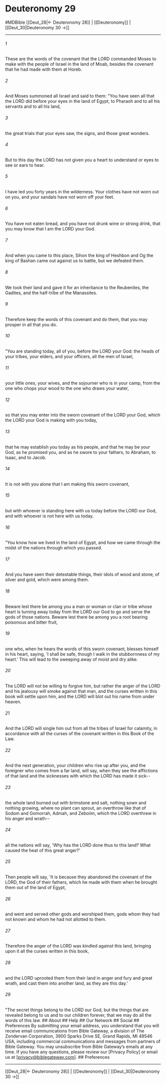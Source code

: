 # Deuteronomy 29
#MDBible
[[Deut_28|← Deuteronomy 28]] | [[Deuteronomy]] | [[Deut_30|Deuteronomy 30 →]]

***


###### 1 
These are the words of the covenant that the LORD commanded Moses to make with the people of Israel in the land of Moab, besides the covenant that he had made with them at Horeb. 

###### 2 
And Moses summoned all Israel and said to them: "You have seen all that the LORD did before your eyes in the land of Egypt, to Pharaoh and to all his servants and to all his land, 

###### 3 
the great trials that your eyes saw, the signs, and those great wonders. 

###### 4 
But to this day the LORD has not given you a heart to understand or eyes to see or ears to hear. 

###### 5 
I have led you forty years in the wilderness. Your clothes have not worn out on you, and your sandals have not worn off your feet. 

###### 6 
You have not eaten bread, and you have not drunk wine or strong drink, that you may know that I am the LORD your God. 

###### 7 
And when you came to this place, Sihon the king of Heshbon and Og the king of Bashan came out against us to battle, but we defeated them. 

###### 8 
We took their land and gave it for an inheritance to the Reubenites, the Gadites, and the half-tribe of the Manassites. 

###### 9 
Therefore keep the words of this covenant and do them, that you may prosper in all that you do. 

###### 10 
"You are standing today, all of you, before the LORD your God: the heads of your tribes, your elders, and your officers, all the men of Israel, 

###### 11 
your little ones, your wives, and the sojourner who is in your camp, from the one who chops your wood to the one who draws your water, 

###### 12 
so that you may enter into the sworn covenant of the LORD your God, which the LORD your God is making with you today, 

###### 13 
that he may establish you today as his people, and that he may be your God, as he promised you, and as he swore to your fathers, to Abraham, to Isaac, and to Jacob. 

###### 14 
It is not with you alone that I am making this sworn covenant, 

###### 15 
but with whoever is standing here with us today before the LORD our God, and with whoever is not here with us today. 

###### 16 
"You know how we lived in the land of Egypt, and how we came through the midst of the nations through which you passed. 

###### 17 
And you have seen their detestable things, their idols of wood and stone, of silver and gold, which were among them. 

###### 18 
Beware lest there be among you a man or woman or clan or tribe whose heart is turning away today from the LORD our God to go and serve the gods of those nations. Beware lest there be among you a root bearing poisonous and bitter fruit, 

###### 19 
one who, when he hears the words of this sworn covenant, blesses himself in his heart, saying, 'I shall be safe, though I walk in the stubbornness of my heart.' This will lead to the sweeping away of moist and dry alike. 

###### 20 
The LORD will not be willing to forgive him, but rather the anger of the LORD and his jealousy will smoke against that man, and the curses written in this book will settle upon him, and the LORD will blot out his name from under heaven. 

###### 21 
And the LORD will single him out from all the tribes of Israel for calamity, in accordance with all the curses of the covenant written in this Book of the Law. 

###### 22 
And the next generation, your children who rise up after you, and the foreigner who comes from a far land, will say, when they see the afflictions of that land and the sicknesses with which the LORD has made it sick-- 

###### 23 
the whole land burned out with brimstone and salt, nothing sown and nothing growing, where no plant can sprout, an overthrow like that of Sodom and Gomorrah, Admah, and Zeboiim, which the LORD overthrew in his anger and wrath-- 

###### 24 
all the nations will say, 'Why has the LORD done thus to this land? What caused the heat of this great anger?' 

###### 25 
Then people will say, 'It is because they abandoned the covenant of the LORD, the God of their fathers, which he made with them when he brought them out of the land of Egypt, 

###### 26 
and went and served other gods and worshiped them, gods whom they had not known and whom he had not allotted to them. 

###### 27 
Therefore the anger of the LORD was kindled against this land, bringing upon it all the curses written in this book, 

###### 28 
and the LORD uprooted them from their land in anger and fury and great wrath, and cast them into another land, as they are this day.' 

###### 29 
"The secret things belong to the LORD our God, but the things that are revealed belong to us and to our children forever, that we may do all the words of this law. ## About ## Help ## Our Network ## Social ## Preferences By submitting your email address, you understand that you will receive email communications from Bible Gateway, a division of The Zondervan Corporation, 3900 Sparks Drive SE, Grand Rapids, MI 49546 USA, including commercial communications and messages from partners of Bible Gateway. You may unsubscribe from Bible Gateway&rsquo;s emails at any time. If you have any questions, please review our [Privacy Policy] or email us at [privacy@biblegateway.com]. ## Preferences

***

[[Deut_28|← Deuteronomy 28]] | [[Deuteronomy]] | [[Deut_30|Deuteronomy 30 →]]
